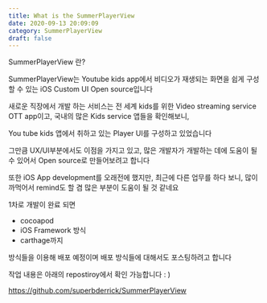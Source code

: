 ```yaml
---
title: What is the SummerPlayerView
date: 2020-09-13 20:09:09
category: SummerPlayerView
draft: false
---
```


SummerPlayerView 란?

SummerPlayerView는 Youtube kids app에서 비디오가 재생되는 화면을 쉽게 구성할 수 있는 iOS Custom UI Open source입니다

새로운 직장에서 개발 하는 서비스는 전 세계 kids를 위한 Video streaming service OTT app이고, 국내의 많은 Kids service 앱들을 확인해보니,

You tube kids 앱에서 취하고 있는 Player UI를 구성하고 있었습니다

그만큼 UX/UI부분에서도 이점을 가지고 있고, 많은 개발자가 개발하는 데에 도움이 될 수 있어서 Open source로 만들어보려고 합니다

또한 iOS App development를 오래전에 했지만, 최근에 다른 업무를 하다 보니, 많이 까먹어서 remind도 할 겸 많은 부분이 도움이 될 것 같네요

1차로 개발이 완료 되면
- cocoapod
- iOS Framework 방식
- carthage까지

방식들을 이용해 배포 예정이며 배포 방식들에 대해서도 포스팅하려고 합니다


작업 내용은 아래의 repostiroy에서 확인 가능합니다 : ) 

https://github.com/superbderrick/SummerPlayerView


